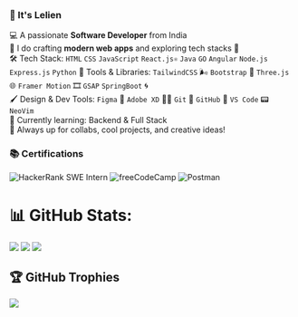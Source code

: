 <br clear="both">

### 👾  It's Lelien  

💻 A passionate **Software Developer** from India  
🎯 I do crafting **modern web apps** and exploring tech stacks 🚀  
🛠️ Tech Stack: `HTML` `CSS` `JavaScript` `React.js⚛` `Java` `GO` `Angular` `Node.js` `Express.js` `Python`
🧰 Tools & Libraries: `TailwindCSS` 🌬️ `Bootstrap` 🎀 `Three.js` 🌐 `Framer Motion` 🎞️ `GSAP` `SpringBoot` 🌀  
🖌️ Design & Dev Tools: `Figma` 🎨 `Adobe XD` 🧑‍🎨 `Git` 🔧 `GitHub` 🐙 `VS Code` 📟 `NeoVim`  
🌱 Currently learning: Backend & Full Stack   
🤝 Always up for collabs, cool projects, and creative ideas!






### 📚 Certifications

![HackerRank SWE Intern](https://img.shields.io/badge/HackerRank-Software%20Engineer%20Intern-green?style=for-the-badge&logo=hackerrank)
![freeCodeCamp](https://img.shields.io/badge/freeCodeCamp-Certified-green?style=for-the-badge&logo=freecodecamp&logoColor=white)
![Postman](https://img.shields.io/badge/Postman-API%20Certified-orange?style=for-the-badge&logo=postman)



###


# 📊 GitHub Stats:
![](https://github-readme-stats.vercel.app/api?username=lelixn&theme=nightowl&hide_border=false&include_all_commits=false&count_private=false)
![](https://github-readme-stats.vercel.app/api/top-langs/?username=lelixn&theme=nightowl&hide_border=false&include_all_commits=false&count_private=false&layout=compact)
![](https://nirzak-streak-stats.vercel.app/?user=lelixn&theme=nightowl&hide_border=false)<br/>


## 🏆 GitHub Trophies
![](https://github-profile-trophy.vercel.app/?username=lelixn&theme=tokyonight&no-frame=true&no-bg=true&margin-w=4)






